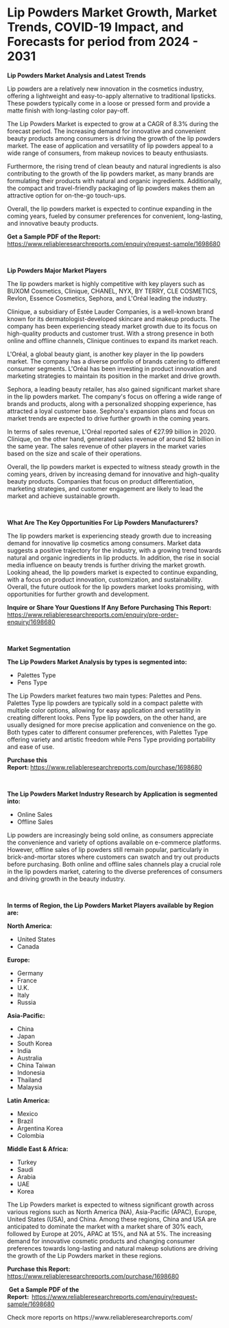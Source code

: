 <p><h1>Lip Powders Market Growth, Market Trends, COVID-19 Impact, and Forecasts for period from 2024 - 2031</h1></p><p><strong>Lip Powders Market Analysis and Latest Trends</strong></p>
<p><p>Lip powders are a relatively new innovation in the cosmetics industry, offering a lightweight and easy-to-apply alternative to traditional lipsticks. These powders typically come in a loose or pressed form and provide a matte finish with long-lasting color pay-off.</p><p>The Lip Powders Market is expected to grow at a CAGR of 8.3% during the forecast period. The increasing demand for innovative and convenient beauty products among consumers is driving the growth of the lip powders market. The ease of application and versatility of lip powders appeal to a wide range of consumers, from makeup novices to beauty enthusiasts.</p><p>Furthermore, the rising trend of clean beauty and natural ingredients is also contributing to the growth of the lip powders market, as many brands are formulating their products with natural and organic ingredients. Additionally, the compact and travel-friendly packaging of lip powders makes them an attractive option for on-the-go touch-ups.</p><p>Overall, the lip powders market is expected to continue expanding in the coming years, fueled by consumer preferences for convenient, long-lasting, and innovative beauty products.</p></p>
<p><strong>Get a Sample PDF of the Report:&nbsp;</strong> <a href="https://www.reliableresearchreports.com/enquiry/request-sample/1698680">https://www.reliableresearchreports.com/enquiry/request-sample/1698680</a></p>
<p>&nbsp;</p>
<p><strong>Lip Powders Major Market Players</strong></p>
<p><p>The lip powders market is highly competitive with key players such as BUXOM Cosmetics, Clinique, CHANEL, NYX, BY TERRY, CLE COSMETICS, Revlon, Essence Cosmetics, Sephora, and L'Oréal leading the industry. </p><p>Clinique, a subsidiary of Estée Lauder Companies, is a well-known brand known for its dermatologist-developed skincare and makeup products. The company has been experiencing steady market growth due to its focus on high-quality products and customer trust. With a strong presence in both online and offline channels, Clinique continues to expand its market reach.</p><p>L'Oréal, a global beauty giant, is another key player in the lip powders market. The company has a diverse portfolio of brands catering to different consumer segments. L'Oréal has been investing in product innovation and marketing strategies to maintain its position in the market and drive growth.</p><p>Sephora, a leading beauty retailer, has also gained significant market share in the lip powders market. The company's focus on offering a wide range of brands and products, along with a personalized shopping experience, has attracted a loyal customer base. Sephora's expansion plans and focus on market trends are expected to drive further growth in the coming years.</p><p>In terms of sales revenue, L'Oréal reported sales of €27.99 billion in 2020. Clinique, on the other hand, generated sales revenue of around $2 billion in the same year. The sales revenue of other players in the market varies based on the size and scale of their operations.</p><p>Overall, the lip powders market is expected to witness steady growth in the coming years, driven by increasing demand for innovative and high-quality beauty products. Companies that focus on product differentiation, marketing strategies, and customer engagement are likely to lead the market and achieve sustainable growth.</p></p>
<p>&nbsp;</p>
<p><strong>What Are The Key Opportunities For Lip Powders Manufacturers?</strong></p>
<p><p>The lip powders market is experiencing steady growth due to increasing demand for innovative lip cosmetics among consumers. Market data suggests a positive trajectory for the industry, with a growing trend towards natural and organic ingredients in lip products. In addition, the rise in social media influence on beauty trends is further driving the market growth. Looking ahead, the lip powders market is expected to continue expanding, with a focus on product innovation, customization, and sustainability. Overall, the future outlook for the lip powders market looks promising, with opportunities for further growth and development.</p></p>
<p><strong>Inquire or Share Your Questions If Any Before Purchasing This Report:</strong> <a href="https://www.reliableresearchreports.com/enquiry/pre-order-enquiry/1698680">https://www.reliableresearchreports.com/enquiry/pre-order-enquiry/1698680</a></p>
<p>&nbsp;</p>
<p><strong>Market Segmentation</strong></p>
<p><strong>The Lip Powders Market Analysis by types is segmented into:</strong></p>
<p><ul><li>Palettes Type</li><li>Pens Type</li></ul></p>
<p><p>The Lip Powders market features two main types: Palettes and Pens. Palettes Type lip powders are typically sold in a compact palette with multiple color options, allowing for easy application and versatility in creating different looks. Pens Type lip powders, on the other hand, are usually designed for more precise application and convenience on the go. Both types cater to different consumer preferences, with Palettes Type offering variety and artistic freedom while Pens Type providing portability and ease of use.</p></p>
<p><strong>Purchase this Report:&nbsp;</strong><a href="https://www.reliableresearchreports.com/purchase/1698680">https://www.reliableresearchreports.com/purchase/1698680</a></p>
<p>&nbsp;</p>
<p><strong>The Lip Powders Market Industry Research by Application is segmented into:</strong></p>
<p><ul><li>Online Sales</li><li>Offline Sales</li></ul></p>
<p><p>Lip powders are increasingly being sold online, as consumers appreciate the convenience and variety of options available on e-commerce platforms. However, offline sales of lip powders still remain popular, particularly in brick-and-mortar stores where customers can swatch and try out products before purchasing. Both online and offline sales channels play a crucial role in the lip powders market, catering to the diverse preferences of consumers and driving growth in the beauty industry.</p></p>
<p>&nbsp;</p>
<p><strong>In terms of Region, the Lip Powders Market Players available by Region are:</strong></p>
<p>
    <p> <strong> North America: </strong>
        <ul>
            <li>United States</li>
            <li>Canada</li>
        </ul>
        </p> 
    <p> <strong> Europe: </strong>
        <ul>
            <li>Germany</li>
            <li>France</li>
            <li>U.K.</li>
            <li>Italy</li>
            <li>Russia</li>
        </ul>
        </p> 
    <p> <strong> Asia-Pacific: </strong>
        <ul>
            <li>China</li>
            <li>Japan</li>
            <li>South Korea</li>
            <li>India</li>
            <li>Australia</li>
            <li>China Taiwan</li>
            <li>Indonesia</li>
            <li>Thailand</li>
            <li>Malaysia</li>
        </ul>
        </p> 
    <p> <strong> Latin America: </strong>
        <ul>
            <li>Mexico</li>
            <li>Brazil</li>
            <li>Argentina Korea</li>
            <li>Colombia</li>
        </ul>
        </p> 
    <p> <strong> Middle East & Africa: </strong>
        <ul>
            <li>Turkey</li>
            <li>Saudi</li>
            <li>Arabia</li>
            <li>UAE</li>
            <li>Korea</li>
        </ul>
    </p>
    </p>
<p><p>The Lip Powders market is expected to witness significant growth across various regions such as North America (NA), Asia-Pacific (APAC), Europe, United States (USA), and China. Among these regions, China and USA are anticipated to dominate the market with a market share of 30% each, followed by Europe at 20%, APAC at 15%, and NA at 5%. The increasing demand for innovative cosmetic products and changing consumer preferences towards long-lasting and natural makeup solutions are driving the growth of the Lip Powders market in these regions.</p></p>
<p><strong>Purchase this Report: </strong><a href="https://www.reliableresearchreports.com/purchase/1698680">https://www.reliableresearchreports.com/purchase/1698680</a></p>
<p>&nbsp;<strong>Get a Sample PDF of the Report:&nbsp;&nbsp;</strong><a href="https://www.reliableresearchreports.com/enquiry/request-sample/1698680">https://www.reliableresearchreports.com/enquiry/request-sample/1698680</a></p>
<p><strong></strong></p>
<p>Check more reports on https://www.reliableresearchreports.com/</p>